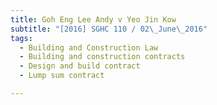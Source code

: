 ```yaml
---
title: Goh Eng Lee Andy v Yeo Jin Kow 
subtitle: "[2016] SGHC 110 / 02\_June\_2016"
tags:
  - Building and Construction Law
  - Building and construction contracts
  - Design and build contract
  - Lump sum contract

---
```


